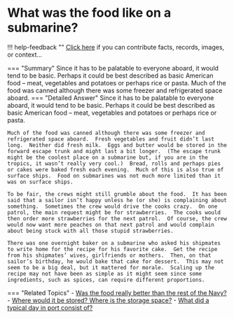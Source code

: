 # What was the food like on a submarine?

!!! help-feedback ""
    <a href="/feedback/" data-feedback-link>Click here</a>
    if you can contribute facts, records, images, or context…

<a id="summary"></a>
=== "Summary"
    Since it has to be palatable to everyone aboard, it would tend to be basic. Perhaps it could be best described as basic American food – meat, vegetables and potatoes or perhaps rice or pasta. Much of the food was canned although there was some freezer and refrigerated space aboard.
=== "Detailed Answer"
    Since it has to be palatable to everyone aboard, it would tend to be basic.  Perhaps it could be best described as basic American food – meat, vegetables and potatoes or perhaps rice or pasta.

    Much of the food was canned although there was some freezer and refrigerated space aboard.  Fresh vegetables and fruit didn’t last long.  Neither did fresh milk.  Eggs and butter would be stored in the forward escape trunk and might last a bit longer.  (The escape trunk might be the coolest place on a submarine but, if you are in the tropics, it wasn’t really very cool.)  Bread, rolls and perhaps pies or cakes were baked fresh each evening.  Much of this is also true of surface ships.  Food on submarines was not much more limited than it was on surface ships.

    To be fair, the crews might still grumble about the food.  It has been said that a sailor isn’t happy unless he (or she) is complaining about something.  Sometimes the crew would drive the cooks crazy.  On one patrol, the main request might be for strawberries.  The cooks would then order more strawberries for the next patrol.  Of course, the crew would now want more peaches on that next patrol and would complain about being stuck with all those stupid strawberries.

    There was one overnight baker on a submarine who asked his shipmates to write home for the recipe for his favorite cake.  Get the recipe from his shipmates’ wives, girlfriends or mothers.  Then, on that sailor’s birthday, he would bake that cake for dessert.  This may not seem to be a big deal, but it mattered for morale.  Scaling up the recipe may not have been as simple as it might seem since some ingredients, such as spices, can require different proportions.
=== "Related Topics"
    - [Was the food really better than the rest of the Navy?](./was-the-food-really-better-than-the-rest-of-the-navy.md#summary)
    - [Where would it be stored? Where is the storage space?](./where-would-it-be-stored-where-is-the-storage-space.md#summary)
    - [What did a typical day in port consist of?](./what-did-a-typical-day-in-port-consist-of.md#summary)